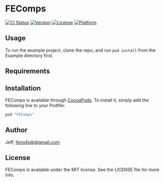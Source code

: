 # FEComps

[![CI Status](http://img.shields.io/travis/Jeff/FEComps.svg?style=flat)](https://travis-ci.org/Jeff/FEComps)
[![Version](https://img.shields.io/cocoapods/v/FEComps.svg?style=flat)](http://cocoapods.org/pods/FEComps)
[![License](https://img.shields.io/cocoapods/l/FEComps.svg?style=flat)](http://cocoapods.org/pods/FEComps)
[![Platform](https://img.shields.io/cocoapods/p/FEComps.svg?style=flat)](http://cocoapods.org/pods/FEComps)

## Usage

To run the example project, clone the repo, and run `pod install` from the Example directory first.

## Requirements

## Installation

FEComps is available through [CocoaPods](http://cocoapods.org). To install
it, simply add the following line to your Podfile:

```ruby
pod "FEComps"
```

## Author

Jeff, feng4job@gmail.com

## License

FEComps is available under the MIT license. See the LICENSE file for more info.
